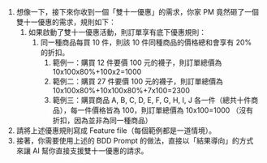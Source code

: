 1. 想像一下，接下來你收到一個「雙十一優惠」的需求，你家 PM 竟然砸了一個雙十一優惠的需求，規則如下：
    1. 如果啟動了雙十一優惠活動，則訂單享有底下優惠規則：
        1. 同一種商品每買 10 件，則該 10 件同種商品的價格總和會享有 20% 的折扣。
            1. 範例一：購買 12 件要價 100 元的襪子，則訂單總價為 10x100x80%+100x2=1000
            2. 範例二：購買 27 件要價 100 元的襪子，則訂單總價為 10x100x80%+10x100x80%+7x100=2300
            3. 範例三：購買商品 A, B, C, D, E, F, G, H, I, J 各一件（總共十件商品），每一件價格皆為 100，則訂單總價為 10x100=1000 （沒有折扣，因為並非為同一種商品）
2. 請將上述優惠規則寫成 Feature file（每個範例都是一道情境）。
3. 接著，你需要使用上述的 BDD Prompt 的做法，直接以「結果導向」的方式來讓 AI 幫你直接支援雙十一優惠的請求。
